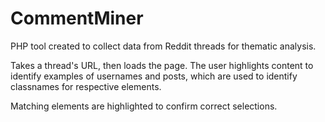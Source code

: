 # CommentMiner
PHP tool created to collect data from Reddit threads for thematic analysis.

Takes a thread's URL, then loads the page. The user highlights content to identify examples of usernames and posts, which are used to identify classnames for respective elements.

Matching elements are highlighted to confirm correct selections.
